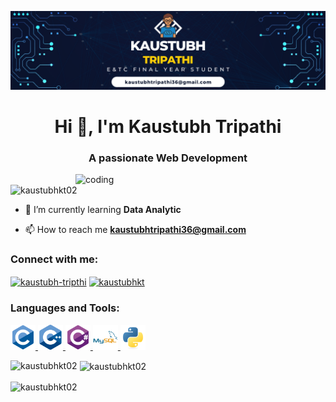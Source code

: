![logo](https://github.com/KaustubhKT02/KaustubhKT02/blob/main/396.png)
<h1 align="center">Hi 👋, I'm Kaustubh Tripathi</h1>
<h3 align="center">A passionate Web Development</h3>
<img align="right" alt="coding" width="400" scr="https://github.com/KaustubhKT02/KaustubhKT02/blob/main/programmer-1653351_1280.webp">

<p align="left"> <img src="https://komarev.com/ghpvc/?username=kaustubhkt02&label=Profile%20views&color=0e75b6&style=flat" alt="kaustubhkt02" /> </p>

- 🌱 I’m currently learning **Data Analytic**

- 📫 How to reach me **kaustubhtripathi36@gmail.com**

<h3 align="left">Connect with me:</h3>
<p align="left">
<a href="https://www.linkedin.com/in/kaustubh-tripathi-kt20/" target="blank"><img align="center" src="https://raw.githubusercontent.com/rahuldkjain/github-profile-readme-generator/master/src/images/icons/Social/linked-in-alt.svg" alt="kaustubh-tripthi" height="30" width="40" /></a>
<a href="https://instagram.com/kaustubhkt" target="blank"><img align="center" src="https://raw.githubusercontent.com/rahuldkjain/github-profile-readme-generator/master/src/images/icons/Social/instagram.svg" alt="kaustubhkt" height="30" width="40" /></a>
</p>

<h3 align="left">Languages and Tools:</h3>
<p align="left"> <a href="https://www.cprogramming.com/" target="_blank" rel="noreferrer"> <img src="https://raw.githubusercontent.com/devicons/devicon/master/icons/c/c-original.svg" alt="c" width="40" height="40"/> </a> <a href="https://www.w3schools.com/cpp/" target="_blank" rel="noreferrer"> <img src="https://raw.githubusercontent.com/devicons/devicon/master/icons/cplusplus/cplusplus-original.svg" alt="cplusplus" width="40" height="40"/> </a> <a href="https://www.w3schools.com/cs/" target="_blank" rel="noreferrer"> <img src="https://raw.githubusercontent.com/devicons/devicon/master/icons/csharp/csharp-original.svg" alt="csharp" width="40" height="40"/> </a> <a href="https://www.mysql.com/" target="_blank" rel="noreferrer"> <img src="https://raw.githubusercontent.com/devicons/devicon/master/icons/mysql/mysql-original-wordmark.svg" alt="mysql" width="40" height="40"/> </a> <a href="https://www.python.org" target="_blank" rel="noreferrer"> <img src="https://raw.githubusercontent.com/devicons/devicon/master/icons/python/python-original.svg" alt="python" width="40" height="40"/> </a> </p>

<p><img align="left" src="https://github-readme-stats.vercel.app/api/top-langs?username=kaustubhkt02&show_icons=true&locale=en&layout=compact" alt="kaustubhkt02" /></p>

<p>&nbsp;<img align="center" src="https://github-readme-stats.vercel.app/api?username=kaustubhkt02&show_icons=true&locale=en" alt="kaustubhkt02" /></p>

<p><img align="center" src="https://github-readme-streak-stats.herokuapp.com/?user=kaustubhkt02&" alt="kaustubhkt02" /></p>
